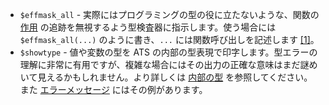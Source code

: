 * `$effmask_all` - 実際にはプログラミングの型の役に立たないような、関数の [作用](effects.md)
  の追跡を無視するよう型検査器に指示します。使う場合には `$effmask_all(...)` のように書き、`...`
  には関数呼び出しを記述します [\[1\]][1]。
* `$showtype` - 値や変数の型を ATS
  の内部の型表現で印字します。型エラーの理解に非常に有用ですが、複雑な場合にはその出力の正確な意味はまだ謎めいて見えるかもしれません。より詳しくは
  [内部の型](Internal-types.md) を参照してください。また [エラーメッセージ](Error-messages.md)
  にはその例があります。

[1]:
https://groups.google.com/forum/#!searchin/ats-lang-users/mask$20effect/ats-lang-users/yqldklykEuM/021vPg65v9gJ

